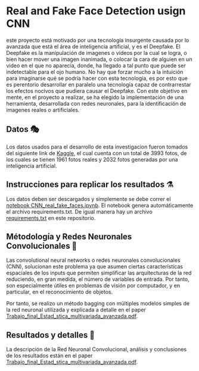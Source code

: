 # Real and Fake Face Detection usign CNN

este proyecto está motivado por una tecnología insurgente causada por lo avanzada que está el área de inteligencia artificial, y es el Deepfake. El Deepfake es la manipulación de imagenes o videos por la cual se logra, o bien hacer mover una imagen inanimada, o colocar la cara de alguien en un video en el que no aparecía, donde, ha llegado a tal punto que puede ser indetectable para el ojo humano. No hay que forzar mucho a la intuición para imaginarse qué se podría hacer con esta tecnología, es por esto que es perentorio desarrollar en paralelo una tecnología capaz de contrarrestar los efectos nocivos que pudiera causar el Deepfake. Con este objetivo en mente, en el proyecto a realizar, se ha elegido la implementación de una herramienta, desarrollada con redes neuronales, para la identificación de imagenes reales o artificiales.

## Datos 🎭
Los datos usados para el desarrollo de esta investigacion fueron tomados del siguiente link de [Kaggle](https://www.kaggle.com/datasets/ciplab/real-and-fake-face-detection), el cual cuenta con un total de 3993 fotos, de los cuales se tienen 1961 fotos reales y 2032 fotos generadas por una inteligencia artificial.

## Instrucciones para replicar los resultados ⚗
Los datos deben ser descargados y simplemente se debe correr el [notebook CNN_real_fake_faces.ipynb](https://github.com/jhenaoa4/Real-and-Fake-Face-Derection-usign-CNN/blob/main/CNN_real_fake_faces.ipynb). El notebook genera automáticamente el archivo requirements.txt. De igual manera hay un archivo [requirements.txt](https://github.com/jhenaoa4/Real-and-Fake-Face-Derection-usign-CNN/blob/main/requirements.txt) en este repositorio.

## Métodología y Redes Neuronales Convolucionales 🧠
Las convolutional neural networks o redes neuronales convolucionales (CNN), solucionan este problema ya que asumen ciertas características espaciales de los inputs que
permiten simplificar las arquitecturas de la red reduciendo, en gran medida, el número de variables de entrada. Por tanto, son especialmente útiles en problemas de visión por computador, y en particular, en el reconocimiento de objetos.

Por tanto, se realizo un método bagging con múltiples modelos simples de la red neuronal utilizada y explicada a detalle en el paper [Trabajo_final_Estad_stica_multivariada_avanzada.pdf](https://github.com/jhenaoa4/Real-and-Fake-Face-Derection-usign-CNN/blob/main/Trabajo_final_Estad_stica_multivariada_avanzada.pdf).


## Resultados y detalles 🥇
La descripción de la Red Neuronal Convolucional, análisis y conclusiones de los resultados están en el paper [Trabajo_final_Estad_stica_multivariada_avanzada.pdf](https://github.com/jhenaoa4/Real-and-Fake-Face-Derection-usign-CNN/blob/main/Trabajo_final_Estad_stica_multivariada_avanzada.pdf).
